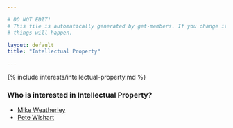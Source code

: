 ```yaml
---

# DO NOT EDIT!
# This file is automatically generated by get-members. If you change it, bad
# things will happen.

layout: default
title: "Intellectual Property"

---
```


{% include interests/intellectual-property.md %}

### Who is interested in Intellectual Property?


* [Mike Weatherley](../members/mike-weatherley.html)
* [Pete Wishart](../members/pete-wishart.html)

